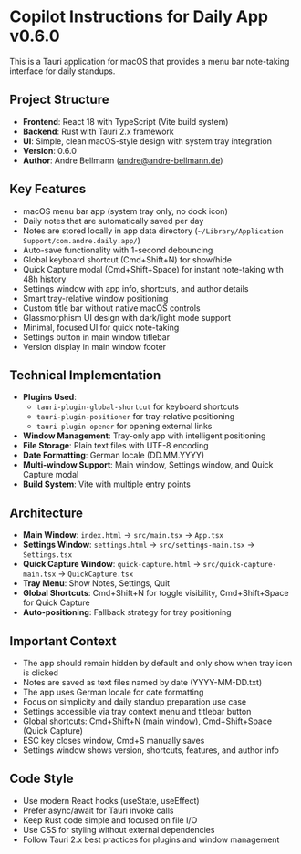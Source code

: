 # Copilot Instructions for Daily App v0.6.0

<!-- Use this file to provide workspace-specific custom instructions to Copilot. For more details, visit https://code.visualstudio.com/docs/copilot/copilot-customization#_use-a-githubcopilotinstructionsmd-file -->

This is a Tauri application for macOS that provides a menu bar note-taking interface for daily standups.

## Project Structure
- **Frontend**: React 18 with TypeScript (Vite build system)
- **Backend**: Rust with Tauri 2.x framework
- **UI**: Simple, clean macOS-style design with system tray integration
- **Version**: 0.6.0
- **Author**: Andre Bellmann (andre@andre-bellmann.de)

## Key Features
- macOS menu bar app (system tray only, no dock icon)
- Daily notes that are automatically saved per day
- Notes are stored locally in app data directory (`~/Library/Application Support/com.andre.daily.app/`)
- Auto-save functionality with 1-second debouncing
- Global keyboard shortcut (Cmd+Shift+N) for show/hide
- Quick Capture modal (Cmd+Shift+Space) for instant note-taking with 48h history
- Settings window with app info, shortcuts, and author details
- Smart tray-relative window positioning
- Custom title bar without native macOS controls
- Glassmorphism UI design with dark/light mode support
- Minimal, focused UI for quick note-taking
- Settings button in main window titlebar
- Version display in main window footer

## Technical Implementation
- **Plugins Used**:
  - `tauri-plugin-global-shortcut` for keyboard shortcuts
  - `tauri-plugin-positioner` for tray-relative positioning
  - `tauri-plugin-opener` for opening external links
- **Window Management**: Tray-only app with intelligent positioning
- **File Storage**: Plain text files with UTF-8 encoding
- **Date Formatting**: German locale (DD.MM.YYYY)
- **Multi-window Support**: Main window, Settings window, and Quick Capture modal
- **Build System**: Vite with multiple entry points

## Architecture
- **Main Window**: `index.html` → `src/main.tsx` → `App.tsx`
- **Settings Window**: `settings.html` → `src/settings-main.tsx` → `Settings.tsx`
- **Quick Capture Window**: `quick-capture.html` → `src/quick-capture-main.tsx` → `QuickCapture.tsx`
- **Tray Menu**: Show Notes, Settings, Quit
- **Global Shortcuts**: Cmd+Shift+N for toggle visibility, Cmd+Shift+Space for Quick Capture
- **Auto-positioning**: Fallback strategy for tray positioning

## Important Context
- The app should remain hidden by default and only show when tray icon is clicked
- Notes are saved as text files named by date (YYYY-MM-DD.txt)
- The app uses German locale for date formatting
- Focus on simplicity and daily standup preparation use case
- Settings accessible via tray context menu and titlebar button
- Global shortcuts: Cmd+Shift+N (main window), Cmd+Shift+Space (Quick Capture)
- ESC key closes window, Cmd+S manually saves
- Settings window shows version, shortcuts, features, and author info

## Code Style
- Use modern React hooks (useState, useEffect)
- Prefer async/await for Tauri invoke calls
- Keep Rust code simple and focused on file I/O
- Use CSS for styling without external dependencies
- Follow Tauri 2.x best practices for plugins and window management
